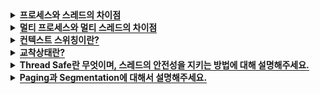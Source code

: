 <!-- 프로세스와 스레드의 차이점 -->
<details>
  <summary><span style="border-bottom:0.05em solid"><strong>프로세스와 스레드의 차이점</strong></span></summary>
<hr>
프로세스는 운영체제로부터 자원을 할당 받는 작업의 단위를 말하며, 스레드는 이 프로세스로부터 자원을 할당 받아 실행하는 단위를 말합니다.
  
프로세스는 각각의 독립적인 객체로 기본적으로 메모리를 공유하지 않으며,<br>
스레드는 하나의 프로세스 안에서 Stack영역을 제외한 Code, Data, Heap 영역의 데이터를 공유합니다.
<hr>
</details>

<!-- 멀티 프로세스와 멀티 스레드의 차이점 -->
<details>
  <summary><span style="border-bottom:0.05em solid"><strong>멀티 프로세스와 멀티 스레드의 차이점</strong></span></summary>
<hr>
멀티 프로세스란 하나의 응용 프로그램을 여러 개의 프로세스로 구성하여 각 프로세스가 하나의 작업을 처리하도록 하는 것입니다.

반면 멀티스레드는 하나의 응용 프로그램을 한 프로세스에 여러 개의 스레드로 구성하여 하나의 스레드가 하나의 작업을 처리하도록 하는 것입니다.

멀티 스레드는 하나의 프로세스 안에서 Stack영역을 제외한 메모리 공간을 공유하기 때문에
Context Switching에 있어서 멀티 프로세스보다 빠르다.

또한, 멀티 프로세스는 메모리 공유를 위해서는 IPC(프로세스간 통신)가 필요하고
프로세스를 생성할 때 드는 별도의 시스템 콜이 필요하기 때문에
멀티 스레드보다 사용되는 통신비용과 자원 사용량이 더 크다.
따라서, 멀티 프로세스 대신 멀티 스레드를 주로 사용한다.

<details>
    <summary><span style="border-bottom:0.05em solid"><strong>번외</strong></span></summary>
    하지만 스레드는 메모리를 공유하고 있는 만큼
    멀티 스레드에서 같은 자원을 동시에 사용할 경우 동기화 문제가 발생할 수 있으며,
    하나의 스레드에서 오류가 발생하게 될 경우
    하나의 프로세스 안에 있는 모든 스레드에 영향을 미칠 수 있다.
    만일 데이터를 쓰고 수정하는 작업이 빈번한 상황이라면 동기화 기술을 많이 사용해야 하기 때문에 멀티프로세스를 고려해 볼 수도 있습니다.
  </details>
<hr>
</details>

<!-- 컨텍스트 스위칭이란 -->
<details>
  <summary><span style="border-bottom:0.05em solid"><strong>컨텍스트 스위칭이란?</strong></span></summary>
<hr>
컨텍스트 스위칭은 CPU가 현재 작업중인 프로세스에서 다른 프로세스로 넘어갈 때 기존의 프로세스 상태를 PCB에 저장하고,
다음에 실행할 프로세스의 PCB 정보에서 주요 프로세스 상세 정보를 CPU에 업데이트한 후 해당 프로세스를 실행시킵니다.

<details>
    <summary><span style="border-bottom:0.05em solid"><strong>번외</strong></span></summary>
컨텍스트 스위칭이 필요한 케이스

     1. 할당된 시간을 모두 사용하거나
     2. 인터럽트가 발생하여 CPU가 이를 처리해야 하거나
     3. 시스템 호출이 발생하여 사용자 모드 / 커널 모드의 전환이 수행될 때

PCB란?

    PCB는 프로세스 상태관리와 문맥교환을 위해 필요하며,
    프로세스를 제어하기 위해 프로세스의 상태 정보를 저장해놓는 곳이다.

  </details>
<hr>
</details>

<!-- 교착상태 -->
<details>
  <summary><span style="border-bottom:0.05em solid"><strong>교착상태란?</strong></span></summary>
<hr>
교착 상태(dead lock)란 두 개 이상의 프로세스가 서로 상대방의 작업이 끝나기 만을 기다리고 있기 때문에 무한 대기에 빠지는 상태를 말합니다.

<details>
    <summary><span style="border-bottom:0.05em solid"><strong>번외</strong></span></summary>
    
    ※ 데드락 발생 조건 4가지
      상호 배제: 자원은 한번에 한 프로세스만 사용 가능
      점유 대기: 최소한 하나의 자원을 점유하고 있으면서 다른 프로세스에 할당된 자원을 사용하기 위해 대기하는 프로세스 존재
      비 선점: 한 프로세스에 할당된 자원은 사용이 끝날 때까지 강제로 빼앗을 수 없음
      순환 대기: 순환 형태로 자원을 대기하고 있는 프로세스의 집합
  </details>
<hr>
</details>

<!-- Thread Safe와 Thread Safe를 지키는 방법 -->
<details>
  <summary><span style="border-bottom:0.05em solid"><strong>Thread Safe란 무엇이며, 스레드의 안전성을 지키는 방법에 대해 설명해주세요.</strong></span></summary>
<hr>
Thread Safe란,
멀티 스레드 환경에서 같은 공유 자원에 대해 동시에 접근이 이루어져도 데이터의 무결성이 지켜지고 정상적으로 동작하는 것을 의미합니다.

Thread Safe를 보장하는 방법으로는 Mutual Exclusion, Atomic Operation, Thread Local Stoarge, Re Entrancy, Immutable objects가 있습니다.

1. Mutual Exclusion: 공유 자원에 하나의 스레드만 접근할 수 있도록, 세마포어/뮤텍스로 락을 적용하는 방법

2. Atomic Operation: 공유자원에 원자적으로 접근하여 상호 배제를 구현하는 방법

3. Thread Local Storage : 스레드끼리 공유하는 힙, 데이터 영역의 자원 접근을 최소화하고, 각 스레드가 독립적으로 가지는 스택 영역의 자원만 사용하도록 설계하는 방법

4. Re Entrancy: 여러 스레드에서 동시에 가능하지만 각각의 스레드가 함수 내에서 공유 자원을 이용하지 않아 항상 정상적인 호출 결과를 얻는 방법

5. Immutable objects : 공유 자원 사용 시 불변 객체를 사용하여 객체 생성 이후에 값을 변경할 수 없도록 하는 방법
<hr>
</details>

<!-- Paging vs Segmentation -->
<details>
  <summary><span style="border-bottom:0.05em solid"><strong>Paging과 Segmentation에 대해서 설명해주세요.</strong></span></summary>
<hr>

Paging과 Segmentaiton은 **가상 메모리 관리 기법**이며,
Paging은 **고정된 영역**의 페이지로 분할하여 물리 주소와 가상 주소를 관리하는 방식이고,
Segmentation은 **가변적인 영역**의 세그먼트로 분할하여 관리하는 방식입니다.
<br>

##### ※ 내부단편화(Paging) vs 외부단편화(Segmentation)

내부단편화는 고정된 메모리 블럭에 **사용되지 않고 남아있는 공간이 발생**하는 것을 의미하고,
외부단편화는 메모리 상에 남아 있는 **총 공간**은 할당 **요청한 공간보다 크지만**, 남아있는 **공간이 연속적이지 않아, 할당할 수 없는 경우**를 의미합니다.

##### ※ 페이지 테이블 vs 세그먼트 테이블

Paging은 페이지 번호에 할당된 프레임 번호를 기입하여 사용하고,
Segmentation은 세그먼트 번호에 할당된 세그먼트 주소와 변위값(길이)을 기입하여 사용합니다.

| Page Table                             | Segment Table                                |
| -------------------------------------- | -------------------------------------------- |
| ![Page Table](./images/page-table.png) | ![Segment Table](./images/segment-table.png) |

<hr>
</details>

